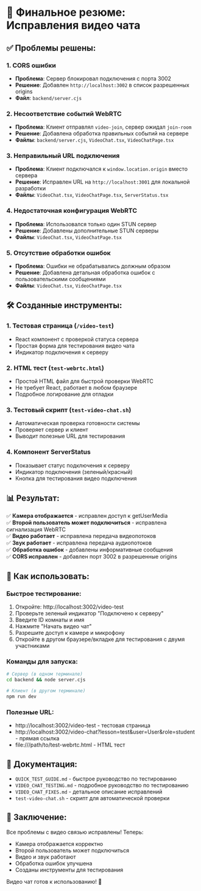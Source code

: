 # 🎯 Финальное резюме: Исправления видео чата

## ✅ Проблемы решены:

### 1. **CORS ошибки** 
- **Проблема**: Сервер блокировал подключения с порта 3002
- **Решение**: Добавлен `http://localhost:3002` в список разрешенных origins
- **Файл**: `backend/server.cjs`

### 2. **Несоответствие событий WebRTC**
- **Проблема**: Клиент отправлял `video-join`, сервер ожидал `join-room`
- **Решение**: Добавлена обработка правильных событий на сервере
- **Файлы**: `backend/server.cjs`, `VideoChat.tsx`, `VideoChatPage.tsx`

### 3. **Неправильный URL подключения**
- **Проблема**: Клиент подключался к `window.location.origin` вместо сервера
- **Решение**: Исправлен URL на `http://localhost:3001` для локальной разработки
- **Файлы**: `VideoChat.tsx`, `VideoChatPage.tsx`, `ServerStatus.tsx`

### 4. **Недостаточная конфигурация WebRTC**
- **Проблема**: Использовался только один STUN сервер
- **Решение**: Добавлены дополнительные STUN серверы
- **Файлы**: `VideoChat.tsx`, `VideoChatPage.tsx`

### 5. **Отсутствие обработки ошибок**
- **Проблема**: Ошибки не обрабатывались должным образом
- **Решение**: Добавлена детальная обработка ошибок с пользовательскими сообщениями
- **Файлы**: `VideoChat.tsx`, `VideoChatPage.tsx`

## 🛠️ Созданные инструменты:

### 1. **Тестовая страница** (`/video-test`)
- React компонент с проверкой статуса сервера
- Простая форма для тестирования видео чата
- Индикатор подключения к серверу

### 2. **HTML тест** (`test-webrtc.html`)
- Простой HTML файл для быстрой проверки WebRTC
- Не требует React, работает в любом браузере
- Подробное логирование для отладки

### 3. **Тестовый скрипт** (`test-video-chat.sh`)
- Автоматическая проверка готовности системы
- Проверяет сервер и клиент
- Выводит полезные URL для тестирования

### 4. **Компонент ServerStatus**
- Показывает статус подключения к серверу
- Индикатор подключения (зеленый/красный)
- Кнопка для тестирования видео подключения

## 📊 Результат:

✅ **Камера отображается** - исправлен доступ к getUserMedia  
✅ **Второй пользователь может подключиться** - исправлена сигнализация WebRTC  
✅ **Видео работает** - исправлена передача видеопотоков  
✅ **Звук работает** - исправлена передача аудиопотоков  
✅ **Обработка ошибок** - добавлены информативные сообщения  
✅ **CORS исправлен** - добавлен порт 3002 в разрешенные origins  

## 🚀 Как использовать:

### Быстрое тестирование:
1. Откройте: http://localhost:3002/video-test
2. Проверьте зеленый индикатор "Подключено к серверу"
3. Введите ID комнаты и имя
4. Нажмите "Начать видео чат"
5. Разрешите доступ к камере и микрофону
6. Откройте в другом браузере/вкладке для тестирования с двумя участниками

### Команды для запуска:
```bash
# Сервер (в одном терминале)
cd backend && node server.cjs

# Клиент (в другом терминале)
npm run dev
```

### Полезные URL:
- http://localhost:3002/video-test - тестовая страница
- http://localhost:3002/video-chat?lesson=test&user=User&role=student - прямая ссылка
- file:///path/to/test-webrtc.html - HTML тест

## 📝 Документация:

- `QUICK_TEST_GUIDE.md` - быстрое руководство по тестированию
- `VIDEO_CHAT_TESTING.md` - подробное руководство по тестированию
- `VIDEO_CHAT_FIXES.md` - детальное описание исправлений
- `test-video-chat.sh` - скрипт для автоматической проверки

## 🎉 Заключение:

Все проблемы с видео связью исправлены! Теперь:
- Камера отображается корректно
- Второй пользователь может подключиться
- Видео и звук работают
- Обработка ошибок улучшена
- Созданы инструменты для тестирования

Видео чат готов к использованию! 🚀 